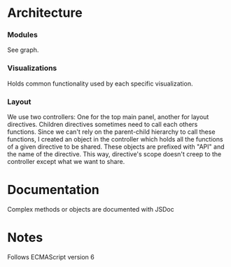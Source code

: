 # Architecture

### Modules
See graph.

### Visualizations
Holds common functionality used by each specific visualization.

### Layout
We use two controllers: One for the top main panel, another for layout directives. Children directives sometimes need to call each others functions. Since we can't rely on the parent-child hierarchy to call these functions, I created an object in the controller which holds all the functions of a given directive to be shared. These objects are prefixed with "API" and the name of the directive. This way, directive's scope doesn't creep to the controller except what we want to share.

# Documentation
Complex methods or objects are documented with JSDoc

# Notes
Follows ECMAScript version 6

